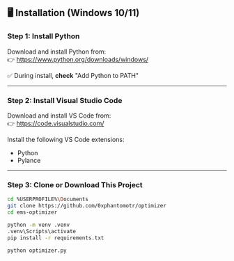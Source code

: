 ## 🖥 Installation (Windows 10/11)

### Step 1: Install Python

Download and install Python from:  
👉 https://www.python.org/downloads/windows/

✅ During install, **check** "Add Python to PATH"

---

### Step 2: Install Visual Studio Code

Download and install VS Code from:  
👉 https://code.visualstudio.com/

Install the following VS Code extensions:
- Python
- Pylance
---

### Step 3: Clone or Download This Project

```bash
cd %USERPROFILE%\Documents
git clone https://github.com/0xphantomotr/optimizer
cd ems-optimizer

python -m venv .venv
.venv\Scripts\activate
pip install -r requirements.txt

python optimizer.py